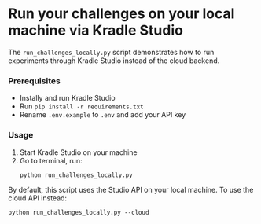 # Run your challenges on your local machine via Kradle Studio

The `run_challenges_locally.py` script demonstrates how to run experiments through Kradle Studio instead of the cloud backend.

### Prerequisites

- Instally and run Kradle Studio
- Run `pip install -r requirements.txt`
- Rename `.env.example` to `.env` and add your API key

### Usage

1. Start Kradle Studio on your machine
2. Go to terminal, run:
   ```
   python run_challenges_locally.py
   ```

By default, this script uses the Studio API on your local machine. To use the cloud API instead:
```
python run_challenges_locally.py --cloud
```